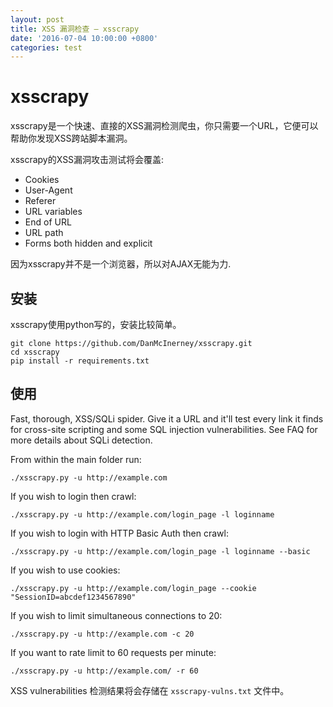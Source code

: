 ```yaml
---
layout: post
title: XSS 漏洞检查 — xsscrapy
date: '2016-07-04 10:00:00 +0800'
categories: test
---
```


# xsscrapy

xsscrapy是一个快速、直接的XSS漏洞检测爬虫，你只需要一个URL，它便可以帮助你发现XSS跨站脚本漏洞。

xsscrapy的XSS漏洞攻击测试将会覆盖:

- Cookies
- User-Agent
- Referer
- URL variables
- End of URL
- URL path
- Forms both hidden and explicit ‍‍‍‍‍‍

因为xsscrapy并不是一个浏览器，所以对AJAX无能为力.

## 安装

xsscrapy使用python写的，安装比较简单。

```shell
git clone https://github.com/DanMcInerney/xsscrapy.git
cd xsscrapy
pip install -r requirements.txt
```

## 使用

Fast, thorough, XSS/SQLi spider. Give it a URL and it'll test every link it finds for cross-site scripting and some SQL injection vulnerabilities. See FAQ for more details about SQLi detection.

From within the main folder run:

```shell
./xsscrapy.py -u http://example.com
```

If you wish to login then crawl:

```shell
./xsscrapy.py -u http://example.com/login_page -l loginname
```

If you wish to login with HTTP Basic Auth then crawl:

```shell
./xsscrapy.py -u http://example.com/login_page -l loginname --basic
```

If you wish to use cookies:

```shell
./xsscrapy.py -u http://example.com/login_page --cookie "SessionID=abcdef1234567890"
```

If you wish to limit simultaneous connections to 20:

```shell
./xsscrapy.py -u http://example.com -c 20
```

If you want to rate limit to 60 requests per minute:

```shell
./xsscrapy.py -u http://example.com/ -r 60
```

XSS vulnerabilities 检测结果将会存储在 `xsscrapy-vulns.txt` 文件中。
